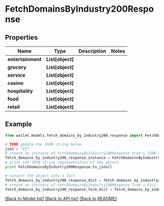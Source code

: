 # FetchDomainsByIndustry200Response


## Properties

Name | Type | Description | Notes
------------ | ------------- | ------------- | -------------
**entertainment** | **List[object]** |  | 
**grocery** | **List[object]** |  | 
**service** | **List[object]** |  | 
**casino** | **List[object]** |  | 
**hospitality** | **List[object]** |  | 
**food** | **List[object]** |  | 
**retail** | **List[object]** |  | 

## Example

```python
from wallet.models.fetch_domains_by_industry200_response import FetchDomainsByIndustry200Response

# TODO update the JSON string below
json = "{}"
# create an instance of FetchDomainsByIndustry200Response from a JSON string
fetch_domains_by_industry200_response_instance = FetchDomainsByIndustry200Response.from_json(json)
# print the JSON string representation of the object
print FetchDomainsByIndustry200Response.to_json()

# convert the object into a dict
fetch_domains_by_industry200_response_dict = fetch_domains_by_industry200_response_instance.to_dict()
# create an instance of FetchDomainsByIndustry200Response from a dict
fetch_domains_by_industry200_response_form_dict = fetch_domains_by_industry200_response.from_dict(fetch_domains_by_industry200_response_dict)
```
[[Back to Model list]](../README.md#documentation-for-models) [[Back to API list]](../README.md#documentation-for-api-endpoints) [[Back to README]](../README.md)


